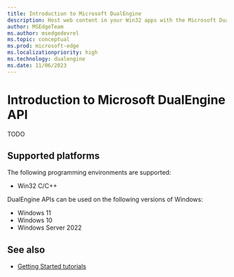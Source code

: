 ```yaml
---
title: Introduction to Microsoft DualEngine
description: Host web content in your Win32 apps with the Microsoft DualEngine interface.
author: MSEdgeTeam
ms.author: msedgedevrel
ms.topic: conceptual
ms.prod: microsoft-edge
ms.localizationpriority: high
ms.technology: dualengine
ms.date: 11/06/2023
---
```

# Introduction to Microsoft DualEngine API

TODO



<!-- ====================================================================== -->
## Supported platforms

The following programming environments are supported:

*  Win32 C/C++

DualEngine APIs can be used on the following versions of Windows:

*  Windows 11
*  Windows 10
*  Windows Server 2022


<!-- ====================================================================== -->
## See also

* [Getting Started tutorials](get-started.md)
